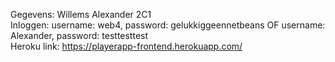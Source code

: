 Gegevens: Willems Alexander 2C1<br />
Inloggen: username: web4, password: gelukkiggeennetbeans OF username: Alexander, password: testtesttest<br />
Heroku link: https://playerapp-frontend.herokuapp.com/